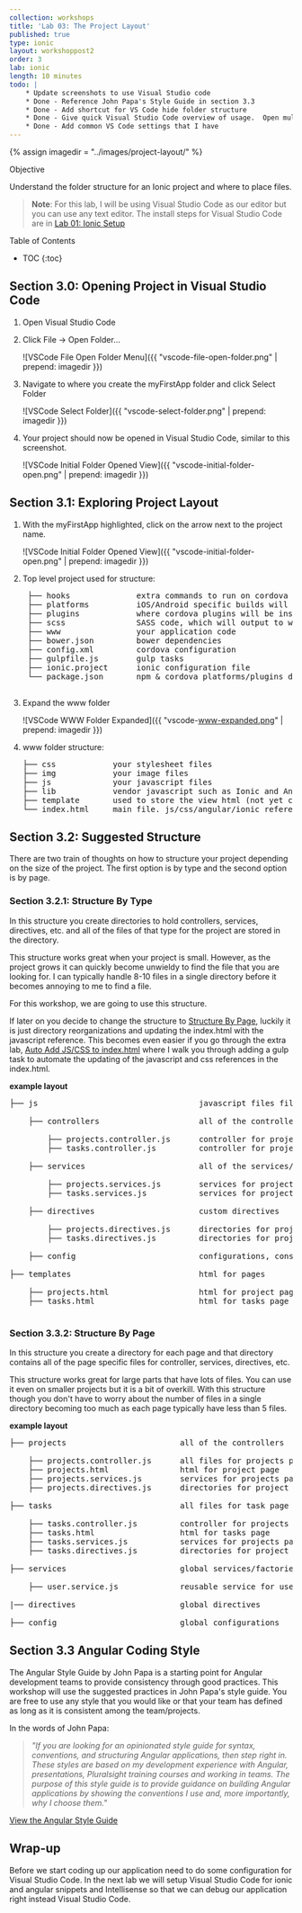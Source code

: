 ```yaml
---
collection: workshops
title: 'Lab 03: The Project Layout'
published: true
type: ionic
layout: workshoppost2
order: 3
lab: ionic
length: 10 minutes
todo: |
    * Update screenshots to use Visual Studio code
    * Done - Reference John Papa's Style Guide in section 3.3
    * Done - Add shortcut for VS Code hide folder structure
    * Done - Give quick Visual Studio Code overview of usage.  Open multiple panes. Git usage. see open files close all open files
    * Done - Add common VS Code settings that I have
---
```


{% assign imagedir = "../images/project-layout/" %}

<div class="fake-h2">Objective</div>

Understand the folder structure for an Ionic project and where to place files.

>**Note**: For this lab, I will be using Visual Studio Code as our editor but you can use any text editor.  The install steps for Visual Studio Code are in [Lab 01: Ionic Setup](../01-install-ionic/)

<div class="fake-h2">Table of Contents</div>

* TOC
{:toc}

## Section 3.0: Opening Project in Visual Studio Code

1. Open Visual Studio Code
1. Click File -> Open Folder...
    
    ![VSCode File Open Folder Menu]({{ "vscode-file-open-folder.png" | prepend: imagedir }})
    
1. Navigate to where you create the myFirstApp folder and click Select Folder

    ![VSCode Select Folder]({{ "vscode-select-folder.png" | prepend: imagedir }})
    
1. Your project should now be opened in Visual Studio Code, similar to this screenshot.

    ![VSCode Initial Folder Opened View]({{ "vscode-initial-folder-open.png" | prepend: imagedir }})



## Section 3.1: Exploring Project Layout

1. With the myFirstApp highlighted, click on the arrow next to the project name.

    ![VSCode Initial Folder Opened View]({{ "vscode-initial-folder-open.png" | prepend: imagedir }})

1. Top level project used for structure:

    <pre>
    ├── hooks &nbsp; &nbsp; &nbsp; &nbsp; &nbsp; &nbsp; &nbsp;extra commands to run on cordova build
    ├── platforms &nbsp; &nbsp; &nbsp; &nbsp; &nbsp;iOS/Android specific builds will reside here
    ├── plugins &nbsp; &nbsp; &nbsp; &nbsp; &nbsp; &nbsp;where cordova plugins will be installed
    ├── scss &nbsp; &nbsp; &nbsp; &nbsp; &nbsp; &nbsp; &nbsp; SASS code, which will output to www/css/
    ├── www &nbsp; &nbsp; &nbsp; &nbsp; &nbsp; &nbsp; &nbsp; &nbsp;your application code
    ├── bower.json &nbsp; &nbsp; &nbsp; &nbsp; bower dependencies
    ├── config.xml &nbsp; &nbsp; &nbsp; &nbsp; cordova configuration
    ├── gulpfile.js &nbsp; &nbsp; &nbsp; &nbsp;gulp tasks
    ├── ionic.project &nbsp; &nbsp; &nbsp;ionic configuration file
    └── package.json &nbsp; &nbsp; &nbsp; npm & cordova platforms/plugins dependencies
    </pre>

1. Expand the www folder

    ![VSCode WWW Folder Expanded]({{ "vscode-www-expanded.png" | prepend: imagedir }})
    
1.  www folder structure:

    <pre>
    ├── css &nbsp; &nbsp; &nbsp; &nbsp; &nbsp; &nbsp;your stylesheet files
    ├── img &nbsp; &nbsp; &nbsp; &nbsp; &nbsp; &nbsp;your image files
    ├── js &nbsp; &nbsp; &nbsp; &nbsp; &nbsp; &nbsp; your javascript files
    ├── lib &nbsp; &nbsp; &nbsp; &nbsp; &nbsp; &nbsp;vendor javascript such as Ionic and Angular
    ├── template &nbsp; &nbsp; &nbsp; used to store the view html (not yet created).
    └── index.html &nbsp; &nbsp; main file. js/css/angular/ionic references
    </pre>

## Section 3.2: Suggested Structure

There are two train of thoughts on how to structure your project depending on the size of the project.  The first option is by type and the second option is by page.

### Section 3.2.1: Structure By Type

In this structure you create directories to hold controllers, services, directives, etc. and all of the files of that type for the project are stored in the directory.

This structure works great when your project is small.  However, as the project grows it can quickly become unwieldy to find the file that you are looking for.  I can typically handle 8-10 files in a single directory before it becomes annoying to me to find a file.

For this workshop, we are going to use this structure.

If later on you decide to change the structure to [Structure By Page](#section-321-structure-by-page), luckily it is just directory reorganizations and updating the index.html with the javascript reference.  This becomes even easier if you go through the extra lab, [Auto Add JS/CSS to index.html](../extra-gulp-inject) where I walk you through adding a gulp task to automate the updating of the javascript and css references in the index.html.

**example layout**

<pre>
├── js &nbsp; &nbsp; &nbsp; &nbsp; &nbsp; &nbsp; &nbsp; &nbsp; &nbsp; &nbsp;&nbsp; &nbsp; &nbsp; &nbsp; &nbsp; &nbsp; &nbsp; javascript files files

&nbsp; &nbsp; ├── controllers &nbsp; &nbsp; &nbsp; &nbsp; &nbsp; &nbsp;  &nbsp;  &nbsp; &nbsp; all of the controllers

&nbsp; &nbsp; &nbsp; &nbsp; ├── projects.controller.js &nbsp; &nbsp; &nbsp;controller for projects page
&nbsp; &nbsp; &nbsp; &nbsp; ├── tasks.controller.js &nbsp; &nbsp;&nbsp; &nbsp; &nbsp;controller for projects page

&nbsp; &nbsp; ├── services &nbsp; &nbsp; &nbsp; &nbsp; &nbsp; &nbsp; &nbsp;  &nbsp;  &nbsp;  &nbsp; all of the services/factories

&nbsp; &nbsp; &nbsp; &nbsp; ├── projects.services.js &nbsp; &nbsp; &nbsp; &nbsp;services for projects page
&nbsp; &nbsp; &nbsp; &nbsp; ├── tasks.services.js  &nbsp; &nbsp; &nbsp; &nbsp; &nbsp;services for projects page

&nbsp; &nbsp; ├── directives  &nbsp;  &nbsp;  &nbsp;  &nbsp;&nbsp;&nbsp; &nbsp; &nbsp; &nbsp; &nbsp;custom directives

&nbsp; &nbsp; &nbsp; &nbsp; ├── projects.directives.js &nbsp;&nbsp; &nbsp; directories for project page
&nbsp; &nbsp; &nbsp; &nbsp; ├── tasks.directives.js &nbsp; &nbsp;&nbsp;&nbsp; &nbsp; directories for project page

&nbsp; &nbsp; ├── config &nbsp;  &nbsp;  &nbsp;  &nbsp; &nbsp; &nbsp; &nbsp; &nbsp; &nbsp; &nbsp; &nbsp; configurations, constants, etc

├── templates&nbsp; &nbsp; &nbsp; &nbsp; &nbsp; &nbsp; &nbsp; &nbsp; &nbsp; &nbsp;&nbsp; &nbsp; &nbsp; &nbsp; html for pages

&nbsp; &nbsp; ├── projects.html&nbsp;  &nbsp;  &nbsp;  &nbsp; &nbsp; &nbsp; &nbsp; &nbsp; html for project page
&nbsp; &nbsp; ├── tasks.html&nbsp;  &nbsp;  &nbsp;  &nbsp; &nbsp; &nbsp; &nbsp; &nbsp; &nbsp; &nbsp;html for tasks page

</pre>

### Section 3.3.2: Structure By Page

In this structure you create a directory for each page and that directory contains all of the page specific files for controller, services, directives, etc.

This structure works great for large parts that have lots of files.  You can use it even on smaller projects but it is a bit of overkill.  With this structure though you don't have to worry about the number of files in a single directory becoming too much as each page typically have less than 5 files.

**example layout**

<pre>
├── projects&nbsp; &nbsp; &nbsp; &nbsp; &nbsp; &nbsp;&nbsp; &nbsp; &nbsp;&nbsp; &nbsp; &nbsp;&nbsp; &nbsp;all of the controllers

&nbsp; &nbsp; ├── projects.controller.js &nbsp; &nbsp; &nbsp;all files for projects page
&nbsp; &nbsp; ├── projects.html&nbsp;  &nbsp;  &nbsp;  &nbsp; &nbsp; &nbsp; html for project page
&nbsp; &nbsp; ├── projects.services.js &nbsp; &nbsp; &nbsp; &nbsp;services for projects page
&nbsp; &nbsp; ├── projects.directives.js &nbsp;&nbsp; &nbsp; directories for project page

├── tasks&nbsp; &nbsp; &nbsp; &nbsp; &nbsp; &nbsp;&nbsp; &nbsp; &nbsp;&nbsp; &nbsp; &nbsp;&nbsp; &nbsp; &nbsp; all files for task page

&nbsp; &nbsp; ├── tasks.controller.js &nbsp; &nbsp;&nbsp; &nbsp; &nbsp;controller for projects page
&nbsp; &nbsp; ├── tasks.html&nbsp;  &nbsp;  &nbsp;  &nbsp; &nbsp; &nbsp; &nbsp; &nbsp;html for tasks page
&nbsp; &nbsp; ├── tasks.services.js  &nbsp; &nbsp; &nbsp; &nbsp; &nbsp;services for projects page
&nbsp; &nbsp; ├── tasks.directives.js &nbsp; &nbsp;&nbsp;&nbsp; &nbsp; directories for project page

├── services &nbsp; &nbsp; &nbsp; &nbsp; &nbsp; &nbsp; &nbsp; &nbsp; &nbsp; &nbsp; &nbsp; &nbsp;global services/factories

&nbsp; &nbsp; ├── user.service.js &nbsp; &nbsp;&nbsp;&nbsp; &nbsp; &nbsp;&nbsp; &nbsp;reusable service for users

|── directives &nbsp;&nbsp; &nbsp; &nbsp; &nbsp; &nbsp; &nbsp; &nbsp; &nbsp; &nbsp;&nbsp; &nbsp;global directives

├── config &nbsp; &nbsp; &nbsp; &nbsp; &nbsp; &nbsp; &nbsp; &nbsp; &nbsp; &nbsp; &nbsp; &nbsp; &nbsp;global configurations
</pre>

## Section 3.3 Angular Coding Style

The Angular Style Guide by John Papa is a starting point for Angular development teams to provide consistency through good practices.  This workshop will use the suggested practices in John Papa's style guide.  You are free to use any style that you would like or that your team has defined as long as it is consistent among the team/projects.

In the words of John Papa:

>*"If you are looking for an opinionated style guide for syntax, conventions, and structuring Angular applications, then step right in. These styles are based on my development experience with Angular, presentations, Pluralsight training courses and working in teams. The purpose of this style guide is to provide guidance on building Angular applications by showing the conventions I use and, more importantly, why I choose them."*

[View the Angular Style Guide](https://github.com/johnpapa/angular-styleguide)


## Wrap-up

Before we start coding up our application need to do some configuration for Visual Studio Code.  In the next lab we will setup Visual Studio Code for ionic and angular snippets and Intellisense so that we can debug our application right instead Visual Studio Code.